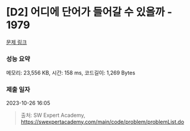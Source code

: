# [D2] 어디에 단어가 들어갈 수 있을까 - 1979 

[문제 링크](https://swexpertacademy.com/main/code/problem/problemDetail.do?contestProbId=AV5PuPq6AaQDFAUq) 

### 성능 요약

메모리: 23,556 KB, 시간: 158 ms, 코드길이: 1,269 Bytes

### 제출 일자

2023-10-26 16:05



> 출처: SW Expert Academy, https://swexpertacademy.com/main/code/problem/problemList.do